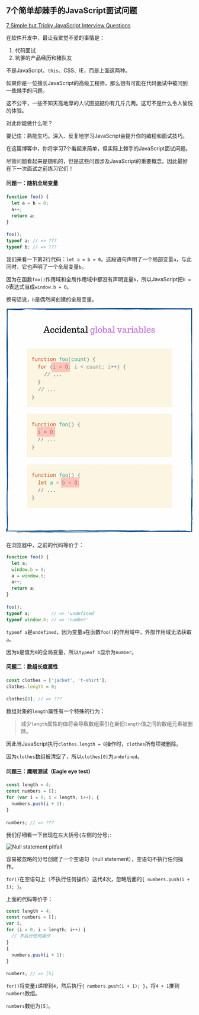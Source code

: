 ## 7个简单却棘手的JavaScript面试问题

[7 Simple but Tricky JavaScript Interview Questions](https://dmitripavlutin.com/simple-but-tricky-javascript-interview-questions/)

在软件开发中，最让我累觉不爱的事情是：

1. 代码面试
2. 坑爹的产品经历和猪队友

不是JavaScript、`this`、CSS、IE，而是上面这两种。

如果你是一位擅长JavaScript的高级工程师，那么很有可能在代码面试中被问到一些棘手的问题。

这不公平，一些不知天高地厚的人试图掂掂你有几斤几两。这可不是什么令人愉悦的体验。

对此你能做什么呢？

要记住：熟能生巧。深入、反复地学习JavaScript会提升你的编程和面试技巧。

在这篇博客中，你将学习7个看起来简单，但实际上棘手的JavaScript面试问题。

尽管问题看起来是随机的，但是这些问题涉及JavaScript的重要概念。因此最好在下一次面试之前练习它们！

#### 问题一：随机全局变量
```javascript
function foo() {
  let a = b = 0;
  a++;
  return a;
}

foo();
typeof a; // => ???
typeof b; // => ???
```
我们来看一下第2行代码：`let a = b = 0`。这段语句声明了一个局部变量`a`，与此同时，它也声明了一个全局变量`b`。

因为在函数`foo()`作用域和全局作用域中都没有声明变量`b`，所以JavaScript把`b = 0`表达式当成`window.b = 0`。

换句话说，`b`是偶然间创建的全局变量。

<img src="../img/accitental-global-variables.webp" width = "536" height = "610" alt="Accidental global variables" />

在浏览器中，之前的代码等价于：
```javascript
function foo() {
  let a;
  window.b = 0;
  a = window.b;
  a++;
  return a;
}

foo();
typeof a;        // => 'undefined' 
typeof window.b; // => 'number'
```
`typeof a`是`undefined`，因为变量`a`在函数`foo()`的作用域中，外部作用域无法获取`a`。

因为`b`是值为`0`的全局变量，所以`typeof b`显示为`number`。

#### 问题二：数组长度属性
```javascript
const clothes = ['jacket', 't-shirt'];
clothes.length = 0;

clothes[0]; // => ???
```
数组对象的`length`属性有一个特殊的行为：
> 减少`length`属性的值将会导致数组索引在新旧`length`值之间的数组元素被删除。

因此当JavaScript执行`clothes.length = 0`操作时，`clothes`所有项被删除。

因为`clothes`数组被清空了，所以`clothes[0]`为`undefined`。

#### 问题三：鹰眼测试（Eagle eye test）
```javascript
const length = 4;
const numbers = [];
for (var i = 0; i < length; i++); {
  numbers.push(i + 1);
}

numbers; // => ???
```
我们仔细看一下出现在左大括号`{`左侧的分号`;`:

<img src="../img/for-and-null-statement-pitfall-4" width = "536" height = "610" alt="Null statement pitfall" />

容易被忽略的分号创建了一个空语句（null statement），空语句不执行任何操作。

`for()`在空语句上（不执行任何操作）迭代4次，忽略后面的`{ numbers.push(i + 1); }`。

上面的代码等价于：
```javascript
const length = 4;
const numbers = [];
var i;
for (i = 0; i < length; i++) {
  // 不执行任何操作
}
{
  numbers.push(i + 1);
}

numbers; // => [5]
```
`for()`将变量`i`递增到`4`，然后执行`{ numbers.push(i + 1); }`，将`4 + 1`推到`numbers`数组。

`numbers`数组为`[5]`。

